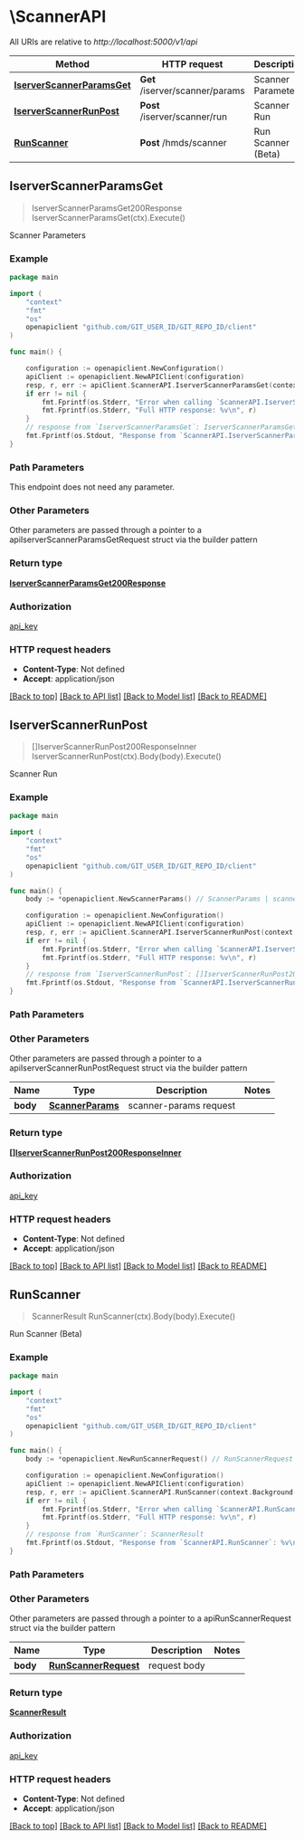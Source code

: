 # \ScannerAPI

All URIs are relative to *http://localhost:5000/v1/api*

Method | HTTP request | Description
------------- | ------------- | -------------
[**IserverScannerParamsGet**](ScannerAPI.md#IserverScannerParamsGet) | **Get** /iserver/scanner/params | Scanner Parameters
[**IserverScannerRunPost**](ScannerAPI.md#IserverScannerRunPost) | **Post** /iserver/scanner/run | Scanner Run
[**RunScanner**](ScannerAPI.md#RunScanner) | **Post** /hmds/scanner | Run Scanner (Beta)



## IserverScannerParamsGet

> IserverScannerParamsGet200Response IserverScannerParamsGet(ctx).Execute()

Scanner Parameters



### Example

```go
package main

import (
	"context"
	"fmt"
	"os"
	openapiclient "github.com/GIT_USER_ID/GIT_REPO_ID/client"
)

func main() {

	configuration := openapiclient.NewConfiguration()
	apiClient := openapiclient.NewAPIClient(configuration)
	resp, r, err := apiClient.ScannerAPI.IserverScannerParamsGet(context.Background()).Execute()
	if err != nil {
		fmt.Fprintf(os.Stderr, "Error when calling `ScannerAPI.IserverScannerParamsGet``: %v\n", err)
		fmt.Fprintf(os.Stderr, "Full HTTP response: %v\n", r)
	}
	// response from `IserverScannerParamsGet`: IserverScannerParamsGet200Response
	fmt.Fprintf(os.Stdout, "Response from `ScannerAPI.IserverScannerParamsGet`: %v\n", resp)
}
```

### Path Parameters

This endpoint does not need any parameter.

### Other Parameters

Other parameters are passed through a pointer to a apiIserverScannerParamsGetRequest struct via the builder pattern


### Return type

[**IserverScannerParamsGet200Response**](IserverScannerParamsGet200Response.md)

### Authorization

[api_key](../README.md#api_key)

### HTTP request headers

- **Content-Type**: Not defined
- **Accept**: application/json

[[Back to top]](#) [[Back to API list]](../README.md#documentation-for-api-endpoints)
[[Back to Model list]](../README.md#documentation-for-models)
[[Back to README]](../README.md)


## IserverScannerRunPost

> []IserverScannerRunPost200ResponseInner IserverScannerRunPost(ctx).Body(body).Execute()

Scanner Run



### Example

```go
package main

import (
	"context"
	"fmt"
	"os"
	openapiclient "github.com/GIT_USER_ID/GIT_REPO_ID/client"
)

func main() {
	body := *openapiclient.NewScannerParams() // ScannerParams | scanner-params request

	configuration := openapiclient.NewConfiguration()
	apiClient := openapiclient.NewAPIClient(configuration)
	resp, r, err := apiClient.ScannerAPI.IserverScannerRunPost(context.Background()).Body(body).Execute()
	if err != nil {
		fmt.Fprintf(os.Stderr, "Error when calling `ScannerAPI.IserverScannerRunPost``: %v\n", err)
		fmt.Fprintf(os.Stderr, "Full HTTP response: %v\n", r)
	}
	// response from `IserverScannerRunPost`: []IserverScannerRunPost200ResponseInner
	fmt.Fprintf(os.Stdout, "Response from `ScannerAPI.IserverScannerRunPost`: %v\n", resp)
}
```

### Path Parameters



### Other Parameters

Other parameters are passed through a pointer to a apiIserverScannerRunPostRequest struct via the builder pattern


Name | Type | Description  | Notes
------------- | ------------- | ------------- | -------------
 **body** | [**ScannerParams**](ScannerParams.md) | scanner-params request | 

### Return type

[**[]IserverScannerRunPost200ResponseInner**](IserverScannerRunPost200ResponseInner.md)

### Authorization

[api_key](../README.md#api_key)

### HTTP request headers

- **Content-Type**: Not defined
- **Accept**: application/json

[[Back to top]](#) [[Back to API list]](../README.md#documentation-for-api-endpoints)
[[Back to Model list]](../README.md#documentation-for-models)
[[Back to README]](../README.md)


## RunScanner

> ScannerResult RunScanner(ctx).Body(body).Execute()

Run Scanner (Beta)



### Example

```go
package main

import (
	"context"
	"fmt"
	"os"
	openapiclient "github.com/GIT_USER_ID/GIT_REPO_ID/client"
)

func main() {
	body := *openapiclient.NewRunScannerRequest() // RunScannerRequest | request body

	configuration := openapiclient.NewConfiguration()
	apiClient := openapiclient.NewAPIClient(configuration)
	resp, r, err := apiClient.ScannerAPI.RunScanner(context.Background()).Body(body).Execute()
	if err != nil {
		fmt.Fprintf(os.Stderr, "Error when calling `ScannerAPI.RunScanner``: %v\n", err)
		fmt.Fprintf(os.Stderr, "Full HTTP response: %v\n", r)
	}
	// response from `RunScanner`: ScannerResult
	fmt.Fprintf(os.Stdout, "Response from `ScannerAPI.RunScanner`: %v\n", resp)
}
```

### Path Parameters



### Other Parameters

Other parameters are passed through a pointer to a apiRunScannerRequest struct via the builder pattern


Name | Type | Description  | Notes
------------- | ------------- | ------------- | -------------
 **body** | [**RunScannerRequest**](RunScannerRequest.md) | request body | 

### Return type

[**ScannerResult**](ScannerResult.md)

### Authorization

[api_key](../README.md#api_key)

### HTTP request headers

- **Content-Type**: Not defined
- **Accept**: application/json

[[Back to top]](#) [[Back to API list]](../README.md#documentation-for-api-endpoints)
[[Back to Model list]](../README.md#documentation-for-models)
[[Back to README]](../README.md)

